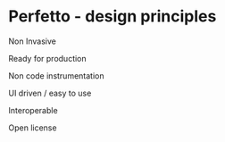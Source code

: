 # Perfetto - design principles

Non Invasive

Ready for production

Non code instrumentation

UI driven / easy to use

Interoperable

Open license
